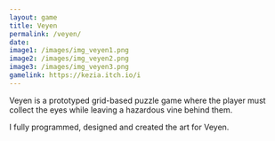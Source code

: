 ```yaml
---
layout: game
title: Veyen
permalink: /veyen/
date: 
image1: /images/img_veyen1.png
image2: /images/img_veyen2.png
image3: /images/img_veyen3.png
gamelink: https://kezia.itch.io/i
---
```


Veyen is a prototyped grid-based puzzle game where the player must collect the eyes while leaving a hazardous vine behind them.

I fully programmed, designed and created the art for Veyen.



